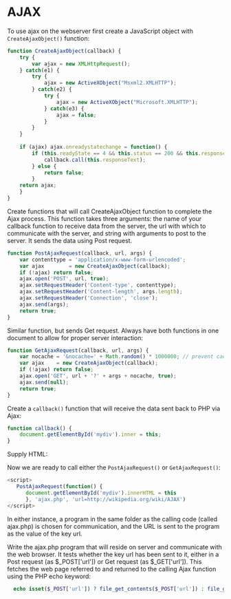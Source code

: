 # AJAX
To use ajax on the webserver first create a JavaScript object with ```CreateAjaxObject()``` function:
```javascript
function CreateAjaxObject(callback) {
    try {
        var ajax = new XMLHttpRequest();
    } catch(e1) {
        try {
            ajax = new ActiveXObject("Msxml2.XMLHTTP");
        } catch(e2) {
            try {
                ajax = new ActiveXObject("Microsoft.XMLHTTP");
            } catch(e3) {
                ajax = false;
            }
        }
    }
    
    if (ajax) ajax.onreadystatechange = function() {
        if (this.readyState == 4 && this.status == 200 && this.responseText != null) {
            callback.call(this.responseText);
        } else {
            return false;
        }
    return ajax;
    }
}
```
Create functions that will call CreateAjaxObject function to complete the Ajax process. This function takes three arguments: the name of your callback function to receive data from the server, the url with which to communicate with the server, and string with arguments to post to the server. It sends the data using Post request.
```javascript
function PostAjaxRequest(callback, url, args) {
	var contenttype = 'application/x-www-form-urlencoded';
	var ajax        = new CreateAjaxObject(callback);
	if (!ajax) return false;
	ajax.open('POST', url, true);
	ajax.setRequestHeader('Content-type', contenttype);
	ajax.setRequestHeader('Content-length', args.length);
	ajax.setRequestHeader('Connection', 'close');
	ajax.send(args);
	return true;
}
```
Similar function, but sends Get request. Always have both functions in one document to allow for proper server interaction:
```javascript
function GetAjaxRequest(callback, url, args) {
	var nocache = '&nocache=' + Math.random() * 1000000; // prevent caching
	var ajax    = new CreateAjaxObject(callback);
	if (!ajax) return false;
	ajax.open('GET', url + '?' + args + nocache, true);
	ajax.send(null);
	return true;
}
```
Create a ```callback()``` function that will receive the data sent back to PHP via Ajax:
```javascript
function callback() {
    document.getElementById('mydiv').inner = this;
}
```
Supply HTML:
<div id='mydiv'></div>

Now we are ready to call either the ```PostAjaxRequest()``` or ```GetAjaxRequest()```:
```javascript
<script>
   PostAjaxRequest(function() {
      document.getElementById('mydiv').innerHTML = this
      }, 'ajax.php', 'url=http://wikipedia.org/wiki/AJAX')
</script>
````
In either instance, a program in the same folder as the calling code (called ajax.php) is chosen for communication, and the URL is sent to the program as the value of the key url.

Write the ajax.php program that will reside on server and communicate with the web browser. It tests whether the key url has been sent to it, either in a Post request (as $_POST['url']) or Get request (as $_GET['url']). This fetches the web page referred to and returned to the calling Ajax function using the PHP echo keyword:
```php
  echo isset($_POST['url']) ? file_get_contents($_POST['url']) : file_get_contents($_GET['url']);
```
